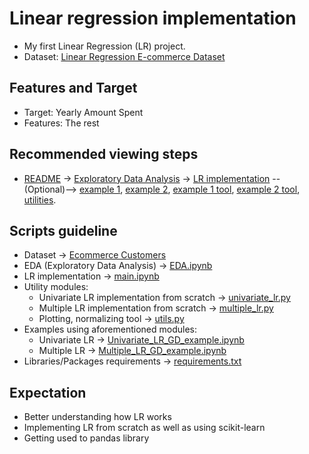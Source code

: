 # Linear regression implementation

- My first Linear Regression (LR) project.
- Dataset: [Linear Regression E-commerce Dataset](https://www.kaggle.com/datasets/kolawale/focusing-on-mobile-app-or-website)

## Features and Target

- Target: Yearly Amount Spent
- Features: The rest

## Recommended viewing steps

- [README](README.md) -> [Exploratory Data Analysis](EDA.ipynb) -> [LR implementation](main.ipynb) --(Optional)--> [example 1](Univariate_LR_GD_example.ipynb), [example 2](Multiple_LR_GD_example.ipynb), [example 1 tool](univariate_lr.py), [example 2 tool](multiple_lr.py), [utilities](utils.py).

## Scripts guideline

- Dataset -> [Ecommerce Customers](<Ecommerce Customers>)
- EDA (Exploratory Data Analysis) -> [EDA.ipynb](EDA.ipynb)
- LR implementation -> [main.ipynb](main.ipynb)
- Utility modules:
  - Univariate LR implementation from scratch -> [univariate_lr.py](univariate_lr.py)
  - Multiple LR implementation from scratch -> [multiple_lr.py](multiple_lr.py)
  - Plotting, normalizing tool -> [utils.py](utils.py)
- Examples using aforementioned modules:
  - Univariate LR -> [Univariate_LR_GD_example.ipynb](Univariate_LR_GD_example.ipynb)
  - Multiple LR -> [Multiple_LR_GD_example.ipynb](Multiple_LR_GD_example.ipynb)
- Libraries/Packages requirements -> [requirements.txt](requirements.txt)

## Expectation

- Better understanding how LR works
- Implementing LR from scratch as well as using scikit-learn
- Getting used to pandas library
